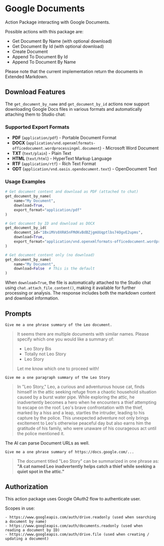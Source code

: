 # Google Documents

Action Package interacting with Google Documents.

Possible actions with this package are:

- Get Document By Name (with optional download)
- Get Document By Id (with optional download)
- Create Document
- Append To Document By Id
- Append To Document By Name

Please note that the current implementation return the documents in Extended Markdown.

## Download Features

The `get_document_by_name` and `get_document_by_id` actions now support downloading Google Docs files in various formats and automatically attaching them to Studio chat:

### Supported Export Formats
- **PDF** (`application/pdf`) - Portable Document Format
- **DOCX** (`application/vnd.openxmlformats-officedocument.wordprocessingml.document`) - Microsoft Word Document
- **TXT** (`text/plain`) - Plain Text
- **HTML** (`text/html`) - HyperText Markup Language
- **RTF** (`application/rtf`) - Rich Text Format
- **ODT** (`application/vnd.oasis.opendocument.text`) - OpenDocument Text

### Usage Examples

```python
# Get document content and download as PDF (attached to chat)
get_document_by_name(
    name="My Document",
    download=True,
    export_format="application/pdf"
)

# Get document by ID and download as DOCX
get_document_by_id(
    document_id="1BxiMVs0XRA5nFMdKvBdBZjgmUUqptlbs74OgvE2upms",
    download=True,
    export_format="application/vnd.openxmlformats-officedocument.wordprocessingml.document"
)

# Get document content only (no download)
get_document_by_name(
    name="My Document",
    download=False  # This is the default
)
```

When `download=True`, the file is automatically attached to the Studio chat using `chat.attach_file_content()`, making it available for further processing or analysis. The response includes both the markdown content and download information.

## Prompts

```
Give me a one phrase summary of the Leo document.
```

> It seems there are multiple documents with similar names. Please specify which one you would like a summary of:
>
> * Leo Story Bis
> * Totally not Leo Story
> * Leo Story
>
> Let me know which one to proceed with!

```
Give me a one paragraph summary of the Leo Story
```

> In "Leo Story," Leo, a curious and adventurous house cat, finds himself in the attic seeking refuge from a chaotic household situation caused by a burst water pipe. While exploring the attic, he inadvertently becomes a hero when he encounters a thief attempting to escape on the roof. Leo's brave confrontation with the thief, marked by a hiss and a leap, startles the intruder, leading to his capture by the police. This unexpected adventure not only brings excitement to Leo's otherwise peaceful day but also earns him the gratitude of his family, who were unaware of his courageous act until the police mentioned it.


The AI can parse Document URLs as well.
```
Give me a one phrase summary of https://docs.google.com/...
```

> The document titled "Leo Story" can be summarized in one phrase as:
> **"A cat named Leo inadvertently helps catch a thief while seeking a quiet spot in the attic."**


## Authorization

This action package uses Google OAuth2 flow to authenticate user.

Scopes in use:

    - https://www.googleapis.com/auth/drive.readonly (used when searching a document by name)
    - https://www.googleapis.com/auth/documents.readonly (used when reading a document by ID)
    - https://www.googleapis.com/auth/drive.file (used when creating / updating a document)
